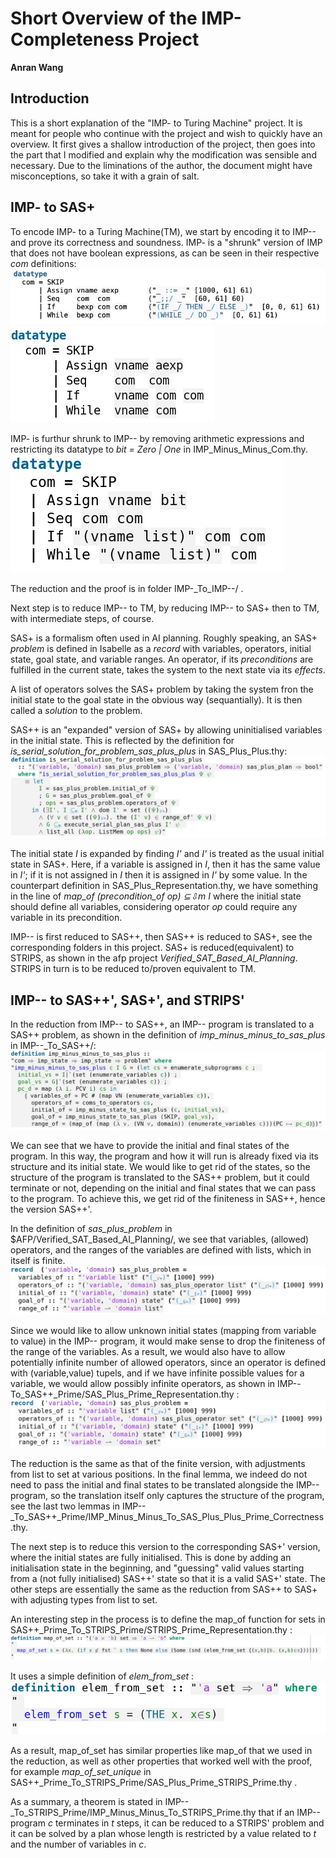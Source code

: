# Short Overview of the IMP- Completeness Project #
**Anran Wang**
## Introduction ##
This is a short explanation of the "IMP- to Turing Machine" project. It is meant for people who continue with the project and wish to quickly have an overview.
It first gives a shallow introduction of the project, then goes into the part that I modified and explain why the modification was sensible and necessary. 
Due to the liminations of the author, the document might have misconceptions, so take it with a grain of salt. 

## IMP- to SAS+ ##
To encode IMP- to a Turing Machine(TM), we start by encoding it to IMP-- and prove its correctness and soundness. IMP- is a "shrunk" version of IMP that does not have boolean expressions, as can be seen in their respective *com* definitions:
![IMP](./images/imp.png)
![IMP-](./images/imp-.png)

IMP- is furthur shrunk to IMP-- by removing arithmetic expressions and restricting its datatype to *bit = Zero | One* in IMP_Minus_Minus_Com.thy.
![IMP--](./images/imp--.jpg)

The reduction and the proof is in folder IMP-_To_IMP--/ .

Next step is to reduce IMP-- to TM, by reducing IMP-- to SAS+ then to TM, with intermediate steps, of course.

SAS+ is a formalism often used in AI planning. Roughly speaking, an SAS+ *problem* is defined in Isabelle as a *record* with variables, operators, initial state, goal state, and variable ranges.
An operator, if its *preconditions* are fulfilled in the current state, takes the system to the next state via its *effects*.

A list of operators solves the SAS+ problem by taking the system fron the initial state to the goal state in the obvious way (sequantially). It is then called a *solution* to the problem.

SAS++ is an "expanded" version of SAS+ by allowing uninitialised variables in the initial state.
This is reflected by the definition for *is_serial_solution_for_problem_sas_plus_plus* in SAS_Plus_Plus.thy:
![sas++](./images/sas%2B%2B_solution.jpg)

The initial state *I* is expanded by finding *I'* and *I'* is treated as the usual initial state in SAS+. Here, if a variable is assigned in *I*, then it has the same value in *I'*; if it is not assigned in *I* then it is assigned in *I'* by some value.
In the counterpart definition in SAS_Plus_Representation.thy, we have something in the line of *map_of (precondition_of op) ⊆⇩m I* where the initial state should define all variables, considering operator *op* could require any variable in its precondition.

IMP-- is first reduced to SAS++, then SAS++ is reduced to SAS+, see the corresponding folders in this project. SAS+ is reduced(equivalent) to STRIPS, as shown in the afp project *Verified_SAT_Based_AI_Planning*. STRIPS in turn is to be reduced to/proven equivalent to TM.

## IMP-- to SAS++', SAS+', and STRIPS' ##

In the reduction from IMP-- to SAS++, an IMP-- program is translated to a SAS++ problem, as shown in the definition of *imp_minus_minus_to_sas_plus* in IMP--_To_SAS++/: 
![imp--sas++](./images/imp--sas%2B%2B.jpg)

We can see that we have to provide the initial and final states of the program. In this way, the program and how it will run is already fixed via its structure and its initial state. 
We would like to get rid of the states, so the structure of the program is translated to the SAS++ problem, but it could terminate or not, depending on the initial and final states that we can pass to the program. To achieve this, we get rid of the finiteness in SAS++, hence the version SAS++'. 

In the definition of *sas_plus_problem* in $AFP/Verified_SAT_Based_AI_Planning/, we see that variables, (allowed) operators, and the ranges of the variables are defined with lists, which in itself is finite. 
![sas+problem](./images/sas%2Bproblem.jpg)

Since we would like to allow unknown initial states (mapping from variable to value) in the IMP-- program, it would make sense to drop the finiteness of the range of the variables. As a result, we would also have to allow potentially infinite number of allowed operators, since an operator is defined with (variable,value) tupels, and if we have infinite possible values for a variable, we would allow possibly infinite operators, as shown in IMP--To_SAS++_Prime/SAS_Plus_Prime_Representation.thy :
![sas++problem](./images/sas%2Bprime_problem.jpg) 

The reduction is the same as that of the finite version, with adjustments from list to set at various positions. In the final lemma, we indeed do not need to pass the initial and final states to be translated alongside the IMP-- program, so the translation itself only captures the structure of the program, see the last two lemmas in IMP--_To_SAS++_Prime/IMP_Minus_Minus_To_SAS_Plus_Plus_Prime_Correctness.thy.

The next step is to reduce this version to the corresponding SAS+' version, where the initial states are fully initialised. This is done by adding an initialisation state in the beginning, and "guessing" valid values starting from a (not fully initialised) SAS++' state so that it is a valid SAS+' state. The other steps are essentially the same as the reduction from SAS++ to SAS+ with adjusting types from list to set. 

An interesting step in the process is to define the map_of function for sets in SAS++_Prime_To_STRIPS_Prime/STRIPS_Prime_Representation.thy : 
![map-of-set](./images/map_of_set.jpg) 

It uses a simple definition of *elem_from_set* : 
![elem](./images/elem_from_set.jpg) 

As a result, map_of_set has similar properties like map_of that we used in the reduction, as well as other properties that worked well with the proof, for example *map_of_set_unique* in SAS++_Prime_To_STRIPS_Prime/SAS_Plus_Prime_STRIPS_Prime.thy . 

As a summary, a theorem is stated in IMP--_To_STRIPS_Prime/IMP_Minus_Minus_To_STRIPS_Prime.thy that if an IMP-- program *c* terminates in *t* steps, it can be reduced to a STRIPS' problem and it can be solved by a plan whose length is restricted by a value related to *t* and the number of variables in *c*. 

